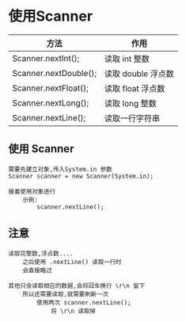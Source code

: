 # 使用Scanner

| 方法 | 作用 |
|---|---|
| Scanner.nextInt(); | 读取 int 整数 |
| Scanner.nextDouble(); | 读取 double 浮点数 |
| Scanner.nextFloat(); | 读取 float 浮点数 |
| Scanner.nextLong(); | 读取 long 整数 |
| Scanner.nextLine(); | 读取一行字符串 |

## 使用 Scanner

```text
需要先建立对象,传入System.in 参数
Scanner scanner = new Scanner(System.in);

接着使用对象进行
    示例:
        scanner.nextLine();
```

## 注意
```text
读取完整数,浮点数....
    之后使用 .nextLine() 读取一行时
    会直接略过

其他只会读取相应的数据,会将回车换行 \r\n 留下
    所以还需要读取,就需要刷新一次
        使用两次 scanner.nextLine();
            将 \r\n 读取掉
```